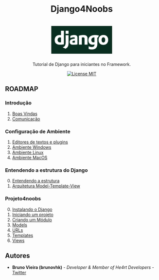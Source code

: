 <h1 align="center">Django4Noobs</h1>

<h1 align="center">
  <img src="./images/django.png" alt="Django" width="200">
</h1>

<p align="center">Tutorial de Django para iniciantes no Framework.</p>

<p align="center">
  <a href="https://opensource.org/licenses/MIT">
    <img src="https://img.shields.io/badge/License-MIT-blue.svg" alt="License MIT">
  </a>
</p>

## ROADMAP

### Introdução

1. [Boas Vindas](/1-Introducao/1-Boas-vindas.md)
2. [Comunicação](/1-Introducao/2-Comunicacao.md)

### Configuração de Ambiente

1. [Editores de textos e plugins](/2-Ambiente/1-Editores-e-plugins.md)
2. [Ambiente Windows](/2-Ambiente/2-Ambiente-windows.md)
3. [Ambiente Linux](/2-Ambiente/3-Ambiente-linux.md)
4. [Ambiente MacOS](/2-Ambiente/4-Ambiente-macos.md)

### Entendendo a estrutura do Django

0. [Entendendo a estrutura](/3-Entendendo%20a%20estrutura/00-Ciclo.md)
1. [Arquitetura Model-Template-View](/3-Entendendo%20a%20estrutura/01-MTV.md)

### Projeto4noobs

0. [Instalando o Django](/4-Iniciando%20um%20projeto/0-Instalando-o-Django.md)
1. [Iniciando um projeto](/4-Iniciando%20um%20projeto/1-Iniciando-um-projeto.md)
2. [Criando um Módulo](/4-Iniciando%20um%20projeto/2-Módulos.md)
3. [Models](/4-Iniciando%20um%20projeto/3-Models.md)
4. [URLs](/4-Iniciando%20um%20projeto/4-URLS.md)
5. [Templates](/4-Iniciando%20um%20projeto/5-Templates.md)
6. [Views](/4-Iniciando%20um%20projeto/6-Views.md)

## Autores

- **Bruno Vieira (brunovhk)** - _Developer & Member of He4rt Developers_ - [Twitter](https://twitter.com/brunovhk)